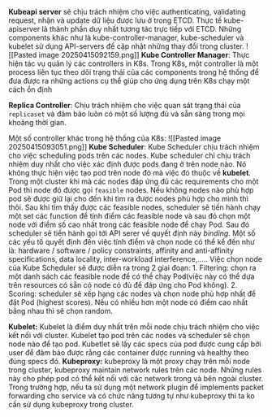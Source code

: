 **Kubeapi server** sẽ chịu trách nhiệm cho việc authenticating, validating request, nhận và update dữ liệu được lưu ở trong ETCD. Thực tế kube-apiserver là thành phần duy nhất tương tác trực tiếp với ETCD. Những components khác như là kube-controller-manager, kube-scheduler và kubelet sử dụng API-servers để cập nhật những thay đổi trong cluster. 
![[Pasted image 20250415092159.png]]
**Kube Controller Manager**: Thực hiện tác vụ quản lý các controllers in K8s. Trong K8s, một controller là một process liên tục theo dõi trạng thái của các components trong hệ thống để đưa được ra những actions cụ thể giúp cho ứng dụng trên K8s chạy một cách ổn định 

**Replica Controller**: Chịu trách nhiệm cho việc quan sát trạng thái của `replicaset` và đảm bảo luôn có một số lượng đủ và sẵn sàng trong mọi khoảng thời gian.

Một số controller khác trong hệ thống của K8s:
![[Pasted image 20250415093051.png]]
**Kube Scheduler**: Kube Scheduler chịu trách nhiệm cho việc scheduling pods trên các nodes. Kube scheduler chỉ chịu trách nhiệm duy nhất cho việc xác định được pods đang ở trên node nào. Nó không thực hiện việc tạo pod trên node đó mà việc đó thuộc về **kubelet**. Trong một cluster khi mà các nodes đáp ứng đủ các requirements cho một Pod thì node đó được gọi `feasible` nodes. Nếu không nodes nào phù hợp pod sẽ được giữ lại cho đến khi tìm ra được nodes phù hợp cho mình thì thôi. Sau khi tìm thấy được các feasible nodes, scheduler sẽ tiến hành chạy một set các function để tính điểm các feasible node và sau đó chọn một node với điểm số cao nhất trong các feasible node để chạy Pod. Sau đó scheduler sẽ tiến hành gọi tới API serer về quyết định này *binding*. Một số các  yếu tố quyết định đến việc tính điểm và chọn node có thể kể đến như là: hardware / software / policy constraints, affinity and anti-affinity specifications, data locality, inter-workload interference,.....
Việc chọn node của Kube Scheduler sẽ được diễn ra trong 2 giai đoạn: 
	1. Filtering: chọn ra một danh sách các feasible node để có thể chạy Pod(việc này có thể dựa trên resources có sẵn có node có đủ để đáp ứng cho Pod không).
	2. Scoring: scheduler sẽ xếp hạng các nodes và chọn node phù hợp nhất để đặt Pod (highest scores). Nếu có nhiều hơn một node có điểm cao nhất bằng nhau thì sẽ chọn random.

**Kubelet:** Kubelet là điểm duy nhất trên mỗi node chịu trách nhiệm cho việc kết nối với cluster. Kubelet tạo pod trên các nodes và scheduler sẽ chọn node nào để tạo pod. Kubetlet sẽ lấy các specs của pod được cung cấp bởi user để đảm bảo được rằng các container được running và healthy theo đúng specs đó. 
**Kubeproxy:** kubeproxy là một proxy chạy trên mỗi node trong cluster, kubeproxy maintain network rules trên các node. Những rules này cho phép pod có thể kết nối với các network trong và bên ngoài cluster. Trong trường hợp, nếu ta sử dụng một network plugin để implements packet forwarding cho service và có chức năng tương tự như kubeproxy thì ta ko cần sử dụng kubeproxy trong cluster.